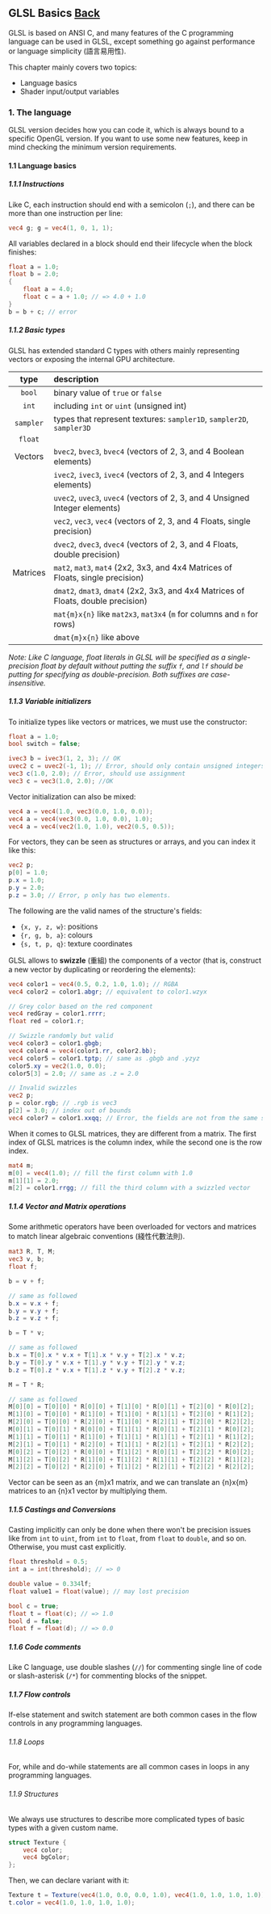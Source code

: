 ## GLSL Basics [Back](../glsl.md)

GLSL is based on ANSI C, and many features of the C programming language can be used in GLSL, except something go against performance or language simplicity (語言易用性).

This chapter mainly covers two topics:

- Language basics
- Shader input/output variables

### 1. The language

GLSL version decides how you can code it, which is always bound to a specific OpenGL version. If you want to use some new features, keep in mind checking the minimum version requirements.

#### 1.1 Language basics

##### 1.1.1 Instructions

Like C, each instruction should end with a semicolon (`;`), and there can be more than one instruction per line:

```glsl
vec4 g; g = vec4(1, 0, 1, 1);
```

All variables declared in a block should end their lifecycle when the block finishes:

```glsl
float a = 1.0;
float b = 2.0;
{
    float a = 4.0;
    float c = a + 1.0; // => 4.0 + 1.0
}
b = b + c; // error
```

##### 1.1.2 Basic types

GLSL has extended standard C types with others mainly representing vectors or exposing the internal GPU architecture.

|   type    | description                                                                        |
|:---------:|:-----------------------------------------------------------------------------------|
|  `bool`   | binary value of `true` or `false`                                                  |
|   `int`   | including `int` or `uint` (unsigned int)                                           |
| `sampler` | types that represent textures: `sampler1D`, `sampler2D`, `sampler3D`               |
|  `float`  |                                                                                    |
|  Vectors  | `bvec2`, `bvec3`, `bvec4` (vectors of 2, 3, and 4 Boolean elements)                |
|           | `ivec2`, `ivec3`, `ivec4` (vectors of 2, 3, and 4 Integers elements)               |
|           | `uvec2`, `uvec3`, `uvec4` (vectors of 2, 3, and 4 Unsigned Integer elements)       |
|           | `vec2`, `vec3`, `vec4` (vectors of 2, 3, and 4 Floats, single precision)           |
|           | `dvec2`, `dvec3`, `dvec4` (vectors of 2, 3, and 4 Floats, double precision)        |
| Matrices  | `mat2`, `mat3`, `mat4` (2x2, 3x3, and 4x4 Matrices of Floats, single precision)    |
|           | `dmat2`, `dmat3`, `dmat4` (2x2, 3x3, and 4x4 Matrices of Floats, double precision) |
|           | `mat{m}x{n}` like `mat2x3`, `mat3x4` (`m` for columns and `n` for rows)            |
|           | `dmat{m}x{n}` like above                                                           |

*Note: Like C language, float literals in GLSL will be specified as a single-precision float by default without putting the suffix `f`, and `lf` should be putting for specifying as double-precision. Both suffixes are case-insensitive.*

##### 1.1.3 Variable initializers

To initialize types like vectors or matrices, we must use the constructor:

```glsl
float a = 1.0;
bool switch = false;

ivec3 b = ivec3(1, 2, 3); // OK
uvec2 c = uvec2(-1, 1); // Error, should only contain unsigned integers
vec3 c(1.0, 2.0); // Error, should use assignment
vec3 c = vec3(1.0, 2.0); //OK
```

Vector initialization can also be mixed:

```glsl
vec4 a = vec4(1.0, vec3(0.0, 1.0, 0.0));
vec4 a = vec4(vec3(0.0, 1.0, 0.0), 1.0);
vec4 a = vec4(vec2(1.0, 1.0), vec2(0.5, 0.5));
```

For vectors, they can be seen as structures or arrays, and you can index it like this:

```glsl
vec2 p;
p[0] = 1.0;
p.x = 1.0;
p.y = 2.0;
p.z = 3.0; // Error, p only has two elements.
```

The following are the valid names of the structure's fields:

- `{x, y, z, w}`: positions
- `{r, g, b, a}`: colours
- `{s, t, p, q}`: texture coordinates

GLSL allows to **swizzle** (重組) the components of a vector (that is, construct a new vector by duplicating or reordering the elements):

```glsl
vec4 color1 = vec4(0.5, 0.2, 1.0, 1.0); // RGBA
vec4 color2 = color1.abgr; // equivalent to color1.wzyx

// Grey color based on the red component
vec4 redGray = color1.rrrr;
float red = color1.r;

// Swizzle randomly but valid
vec4 color3 = color1.gbgb;
vec4 color4 = vec4(color1.rr, color2.bb);
vec4 color5 = color1.tptp; // same as .gbgb and .yzyz
color5.xy = vec2(1.0, 0.0);
color5[3] = 2.0; // same as .z = 2.0

// Invalid swizzles
vec2 p;
p = color.rgb; // .rgb is vec3
p[2] = 3.0; // index out of bounds
vec4 color7 = color1.xxqq; // Error, the fields are not from the same set
```

When it comes to GLSL matrices, they are different from a matrix. The first index of GLSL matrices is the column index, while the second one is the row index.

```glsl
mat4 m;
m[0] = vec4(1.0); // fill the first column with 1.0
m[1][1] = 2.0;
m[2] = color1.rrgg; // fill the third column with a swizzled vector 
```

##### 1.1.4 Vector and Matrix operations

Some arithmetic operators have been overloaded for vectors and matrices to match linear algebraic conventions (綫性代數法則).

```glsl
mat3 R, T, M;
vec3 v, b;
float f;

b = v + f; 

// same as followed
b.x = v.x + f;
b.y = v.y + f;
b.z = v.z + f;

b = T * v;

// same as followed
b.x = T[0].x * v.x + T[1].x * v.y + T[2].x * v.z;
b.y = T[0].y * v.x + T[1].y * v.y + T[2].y * v.z;
b.z = T[0].z * v.x + T[1].z * v.y + T[2].z * v.z;

M = T * R;

// same as followed
M[0][0] = T[0][0] * R[0][0] + T[1][0] * R[0][1] + T[2][0] * R[0][2];
M[1][0] = T[0][0] * R[1][0] + T[1][0] * R[1][1] + T[2][0] * R[1][2];
M[2][0] = T[0][0] * R[2][0] + T[1][0] * R[2][1] + T[2][0] * R[2][2];
M[0][1] = T[0][1] * R[0][0] + T[1][1] * R[0][1] + T[2][1] * R[0][2];
M[1][1] = T[0][1] * R[1][0] + T[1][1] * R[1][1] + T[2][1] * R[1][2];
M[2][1] = T[0][1] * R[2][0] + T[1][1] * R[2][1] + T[2][1] * R[2][2];
M[0][2] = T[0][2] * R[0][0] + T[1][2] * R[0][1] + T[2][2] * R[0][2];
M[1][2] = T[0][2] * R[1][0] + T[1][2] * R[1][1] + T[2][2] * R[1][2];
M[2][2] = T[0][2] * R[2][0] + T[1][2] * R[2][1] + T[2][2] * R[2][2];
```

Vector can be seen as an {m}x1 matrix, and we can translate an {n}x{m} matrices to an {n}x1 vector by multiplying them.

##### 1.1.5 Castings and Conversions

Casting implicitly can only be done when there won't be precision issues like from `int` to `uint`, from `int` to `float`, from `float` to `double`, and so on. Otherwise, you must cast explicitly.

```glsl
float threshold = 0.5;
int a = int(threshold); // => 0

double value = 0.334lf;
float value1 = float(value); // may lost precision

bool c = true;
float t = float(c); // => 1.0
bool d = false;
float f = float(d); // => 0.0
```

##### 1.1.6 Code comments

Like C language, use double slashes (`//`) for commenting single line of code or slash-asterisk (`/*`) for commenting blocks of the snippet.

##### 1.1.7 Flow controls

If-else statement and switch statement are both common cases in the flow controls in any programming languages.

###### 1.1.8 Loops

For, while and do-while statements are all common cases in loops in any programming languages.

###### 1.1.9 Structures

We always use structures to describe more complicated types of basic types with a given custom name.

```glsl
struct Texture {
    vec4 color;
    vec4 bgColor;
};
```

Then, we can declare variant with it:

```glsl
Texture t = Texture(vec4(1.0, 0.0, 0.0, 1.0), vec4(1.0, 1.0, 1.0, 1.0));
t.color = vec4(1.0, 1.0, 1.0, 1.0);
```
